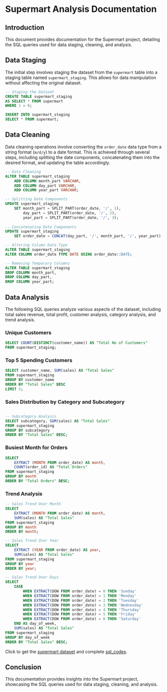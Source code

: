 # Supermart Analysis Documentation

## Introduction
This document provides documentation for the Supermart project, detailing the SQL queries used for data staging, cleaning, and analysis.

## Data Staging
The initial step involves staging the dataset from the `supermart` table into a staging table named `supermart_staging`. This allows for data manipulation without affecting the original dataset.

```sql
-- Staging the Dataset
CREATE TABLE supermart_staging 
AS SELECT * FROM supermart
WHERE 1 = 0;

INSERT INTO supermart_staging
SELECT * FROM supermart;
```

## Data Cleaning
Data cleaning operations involve converting the `order_date` data type from a string format (`m/d/y`) to a date format. This is achieved through several steps, including splitting the date components, concatenating them into the desired format, and updating the table accordingly.

```sql
-- Data Cleaning
ALTER TABLE supermart_staging
	ADD COLUMN month_part VARCHAR,
	ADD COLUMN day_part VARCHAR,
	ADD COLUMN year_part VARCHAR;

-- Splitting Date Components
UPDATE supermart_staging
	SET month_part = SPLIT_PART(order_date, '/', 1),
		day_part = SPLIT_PART(order_date, '/', 2),
		year_part = SPLIT_PART(order_date, '/', 3);
		
-- Concatenating Date Components
UPDATE supermart_staging
	SET order_date = CONCAT(day_part, '/', month_part, '/', year_part);

-- Altering Column Data Type
ALTER TABLE supermart_staging
ALTER COLUMN order_date TYPE DATE USING order_date::DATE;

-- Removing Temporary Columns
ALTER TABLE supermart_staging
DROP COLUMN month_part,
DROP COLUMN day_part,
DROP COLUMN year_part;
```

## Data Analysis
The following SQL queries analyze various aspects of the dataset, including total sales revenue, total profit, customer analysis, category analysis, and trend analysis.

### Unique Customers
```sql
SELECT COUNT(DISTINCT(customer_name)) AS "Total No of Customers"
FROM supermart_staging;
```

### Top 5 Spending Customers
```sql
SELECT customer_name, SUM(sales) AS "Total Sales"
FROM supermart_staging
GROUP BY customer_name
ORDER BY "Total Sales" DESC
LIMIT 5;
```

### Sales Distribution by Category and Subcategory
```sql

-- Subcategory Analysis
SELECT subcategory, SUM(sales) AS "Total Sales"
FROM supermart_staging
GROUP BY subcategory
ORDER BY "Total Sales" DESC;
```

### Busiest Month for Orders
```sql
SELECT
	EXTRACT (MONTH FROM order_date) AS month,
	COUNT(order_id) AS "Total Orders"
FROM supermart_staging
GROUP BY month
ORDER BY "Total Orders" DESC;
```

### Trend Analysis
```sql
-- Sales Trend Over Month
SELECT 
	EXTRACT (MONTH FROM order_date) AS month, 
	SUM(sales) AS "Total Sales"
FROM supermart_staging
GROUP BY month
ORDER BY month;

-- Sales Trend Over Year
SELECT
	EXTRACT (YEAR FROM order_date) AS year,
	SUM(sales) AS "Total Sales"
FROM supermart_staging
GROUP BY year
ORDER BY year;

-- Sales Trend Over Days
SELECT
	CASE
		WHEN EXTRACT(DOW FROM order_date) = 0 THEN 'Sunday'
		WHEN EXTRACT(DOW FROM order_date) = 1 THEN 'Monday'
		WHEN EXTRACT(DOW FROM order_date) = 2 THEN 'Tuesday' 
		WHEN EXTRACT(DOW FROM order_date) = 3 THEN 'Wednesday'
		WHEN EXTRACT(DOW FROM order_date) = 4 THEN 'Thursday'
		WHEN EXTRACT(DOW FROM order_date) = 5 THEN 'Friday'
		WHEN EXTRACT(DOW FROM order_date) = 6 THEN 'Saturday'
	END AS day_of_week,
	SUM(sales) AS "Total Sales"
FROM supermart_staging
GROUP BY day_of_week
ORDER BY "Total Sales" DESC;
```
Click to get the [supermart dataset](https://github.com/zinnydigits/supermart_sql/blob/main/supermart.csv) and complete [sql_codes]( https://github.com/zinnydigits/supermart_sql/blob/main/supermart.sql).

## Conclusion
This documentation provides insights into the Supermart project, showcasing the SQL queries used for data staging, cleaning, and analysis.

